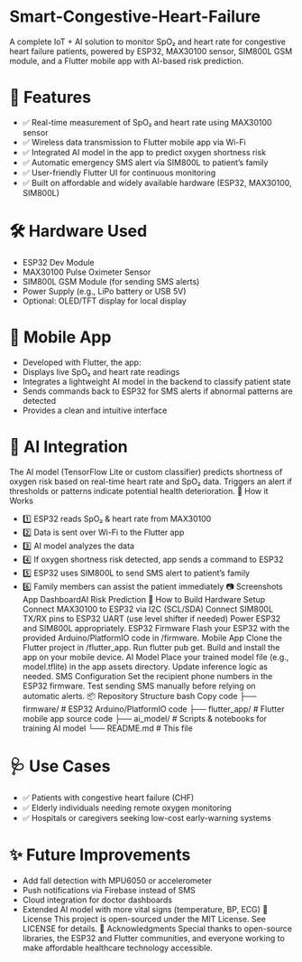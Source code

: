 # Smart-Congestive-Heart-Failure
A complete IoT + AI solution to monitor SpO₂ and heart rate for congestive heart failure patients, powered by ESP32, MAX30100 sensor, SIM800L GSM module, and a Flutter mobile app with AI-based risk prediction.
<!-- Optional: Add an image/gif of your project --> 
# 🚀 Features
- ✅ Real-time measurement of SpO₂ and heart rate using MAX30100 sensor
- ✅ Wireless data transmission to Flutter mobile app via Wi-Fi
- ✅ Integrated AI model in the app to predict oxygen shortness risk
- ✅ Automatic emergency SMS alert via SIM800L to patient’s family
- ✅ User-friendly Flutter UI for continuous monitoring
- ✅ Built on affordable and widely available hardware (ESP32, MAX30100, SIM800L)
# 🛠️ Hardware Used
- ESP32 Dev Module
- MAX30100 Pulse Oximeter Sensor
- SIM800L GSM Module (for sending SMS alerts)
- Power Supply (e.g., LiPo battery or USB 5V)
- Optional: OLED/TFT display for local display
# 📱 Mobile App
- Developed with Flutter, the app:
- Displays live SpO₂ and heart rate readings
- Integrates a lightweight AI model in the backend to classify patient state
- Sends commands back to ESP32 for SMS alerts if abnormal patterns are detected
- Provides a clean and intuitive interface
# 🤖 AI Integration
The AI model (TensorFlow Lite or custom classifier) predicts shortness of oxygen risk based on real-time heart rate and SpO₂ data.
Triggers an alert if thresholds or patterns indicate potential health deterioration.
🔔 How it Works
- 1️⃣ ESP32 reads SpO₂ & heart rate from MAX30100
- 2️⃣ Data is sent over Wi-Fi to the Flutter app
- 3️⃣ AI model analyzes the data
- 4️⃣ If oxygen shortness risk detected, app sends a command to ESP32
- 5️⃣ ESP32 uses SIM800L to send SMS alert to patient’s family
- 6️⃣ Family members can assist the patient immediately
📷 Screenshots
App DashboardAI Risk Prediction
📝 How to Build
Hardware Setup
Connect MAX30100 to ESP32 via I2C (SCL/SDA)
Connect SIM800L TX/RX pins to ESP32 UART (use level shifter if needed)
Power ESP32 and SIM800L appropriately.
ESP32 Firmware
Flash your ESP32 with the provided Arduino/PlatformIO code in /firmware.
Mobile App
Clone the Flutter project in /flutter_app.
Run flutter pub get.
Build and install the app on your mobile device.
AI Model
Place your trained model file (e.g., model.tflite) in the app assets directory.
Update inference logic as needed.
SMS Configuration
Set the recipient phone numbers in the ESP32 firmware.
Test sending SMS manually before relying on automatic alerts.
📦 Repository Structure
bash
Copy code
├── firmware/ # ESP32 Arduino/PlatformIO code ├── flutter_app/ # Flutter mobile app source code ├── ai_model/ # Scripts & notebooks for training AI model └── README.md # This file 
# 🩺 Use Cases
- ✅ Patients with congestive heart failure (CHF)
- ✅ Elderly individuals needing remote oxygen monitoring
- ✅ Hospitals or caregivers seeking low-cost early-warning systems
# ✨ Future Improvements
- Add fall detection with MPU6050 or accelerometer
- Push notifications via Firebase instead of SMS
- Cloud integration for doctor dashboards
- Extended AI model with more vital signs (temperature, BP, ECG)
📄 License
This project is open-sourced under the MIT License. See LICENSE for details.
🙌 Acknowledgments
Special thanks to open-source libraries, the ESP32 and Flutter communities, and everyone working to make affordable healthcare technology accessible.
